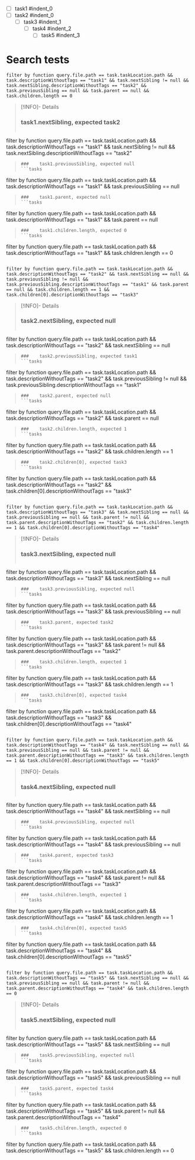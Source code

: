 - [ ] task1 #indent_0
- [ ] task2 #indent_0
    - [ ] task3 #indent_1
        - [ ] task4 #indent_2
            - [ ] task5 #indent_3
# Search tests
```tasks
filter by function query.file.path == task.taskLocation.path && task.descriptionWithoutTags == "task1" && task.nextSibling != null && task.nextSibling.descriptionWithoutTags == "task2" && task.previousSibling == null && task.parent == null && task.children.length == 0
```
> [!INFO]- Details
> ###    task1.nextSibling, expected task2
> ```tasks
filter by function query.file.path == task.taskLocation.path && task.descriptionWithoutTags == "task1" && task.nextSibling != null && task.nextSibling.descriptionWithoutTags == "task2"
> ```
> ###    task1.previousSibling, expected null
> ```tasks
filter by function query.file.path == task.taskLocation.path && task.descriptionWithoutTags == "task1" && task.previousSibling == null
> ```
> ###    task1.parent, expected null
> ```tasks
filter by function query.file.path == task.taskLocation.path && task.descriptionWithoutTags == "task1" && task.parent == null
> ```
> ###    task1.children.length, expected 0
> ```tasks
filter by function query.file.path == task.taskLocation.path && task.descriptionWithoutTags == "task1" && task.children.length == 0
> ```
```tasks
filter by function query.file.path == task.taskLocation.path && task.descriptionWithoutTags == "task2" && task.nextSibling == null && task.previousSibling != null && task.previousSibling.descriptionWithoutTags == "task1" && task.parent == null && task.children.length == 1 && task.children[0].descriptionWithoutTags == "task3"
```
> [!INFO]- Details
> ###    task2.nextSibling, expected null
> ```tasks
filter by function query.file.path == task.taskLocation.path && task.descriptionWithoutTags == "task2" && task.nextSibling == null
> ```
> ###    task2.previousSibling, expected task1
> ```tasks
filter by function query.file.path == task.taskLocation.path && task.descriptionWithoutTags == "task2" && task.previousSibling != null && task.previousSibling.descriptionWithoutTags == "task1"
> ```
> ###    task2.parent, expected null
> ```tasks
filter by function query.file.path == task.taskLocation.path && task.descriptionWithoutTags == "task2" && task.parent == null
> ```
> ###    task2.children.length, expected 1
> ```tasks
filter by function query.file.path == task.taskLocation.path && task.descriptionWithoutTags == "task2" && task.children.length == 1
> ```
> ###    task2.children[0], expected task3
> ```tasks
filter by function query.file.path == task.taskLocation.path && task.descriptionWithoutTags == "task2" && task.children[0].descriptionWithoutTags == "task3"
> ```
```tasks
filter by function query.file.path == task.taskLocation.path && task.descriptionWithoutTags == "task3" && task.nextSibling == null && task.previousSibling == null && task.parent != null && task.parent.descriptionWithoutTags == "task2" && task.children.length == 1 && task.children[0].descriptionWithoutTags == "task4"
```
> [!INFO]- Details
> ###    task3.nextSibling, expected null
> ```tasks
filter by function query.file.path == task.taskLocation.path && task.descriptionWithoutTags == "task3" && task.nextSibling == null
> ```
> ###    task3.previousSibling, expected null
> ```tasks
filter by function query.file.path == task.taskLocation.path && task.descriptionWithoutTags == "task3" && task.previousSibling == null
> ```
> ###    task3.parent, expected task2
> ```tasks
filter by function query.file.path == task.taskLocation.path && task.descriptionWithoutTags == "task3" && task.parent != null && task.parent.descriptionWithoutTags == "task2"
> ```
> ###    task3.children.length, expected 1
> ```tasks
filter by function query.file.path == task.taskLocation.path && task.descriptionWithoutTags == "task3" && task.children.length == 1
> ```
> ###    task3.children[0], expected task4
> ```tasks
filter by function query.file.path == task.taskLocation.path && task.descriptionWithoutTags == "task3" && task.children[0].descriptionWithoutTags == "task4"
> ```
```tasks
filter by function query.file.path == task.taskLocation.path && task.descriptionWithoutTags == "task4" && task.nextSibling == null && task.previousSibling == null && task.parent != null && task.parent.descriptionWithoutTags == "task3" && task.children.length == 1 && task.children[0].descriptionWithoutTags == "task5"
```
> [!INFO]- Details
> ###    task4.nextSibling, expected null
> ```tasks
filter by function query.file.path == task.taskLocation.path && task.descriptionWithoutTags == "task4" && task.nextSibling == null
> ```
> ###    task4.previousSibling, expected null
> ```tasks
filter by function query.file.path == task.taskLocation.path && task.descriptionWithoutTags == "task4" && task.previousSibling == null
> ```
> ###    task4.parent, expected task3
> ```tasks
filter by function query.file.path == task.taskLocation.path && task.descriptionWithoutTags == "task4" && task.parent != null && task.parent.descriptionWithoutTags == "task3"
> ```
> ###    task4.children.length, expected 1
> ```tasks
filter by function query.file.path == task.taskLocation.path && task.descriptionWithoutTags == "task4" && task.children.length == 1
> ```
> ###    task4.children[0], expected task5
> ```tasks
filter by function query.file.path == task.taskLocation.path && task.descriptionWithoutTags == "task4" && task.children[0].descriptionWithoutTags == "task5"
> ```
```tasks
filter by function query.file.path == task.taskLocation.path && task.descriptionWithoutTags == "task5" && task.nextSibling == null && task.previousSibling == null && task.parent != null && task.parent.descriptionWithoutTags == "task4" && task.children.length == 0
```
> [!INFO]- Details
> ###    task5.nextSibling, expected null
> ```tasks
filter by function query.file.path == task.taskLocation.path && task.descriptionWithoutTags == "task5" && task.nextSibling == null
> ```
> ###    task5.previousSibling, expected null
> ```tasks
filter by function query.file.path == task.taskLocation.path && task.descriptionWithoutTags == "task5" && task.previousSibling == null
> ```
> ###    task5.parent, expected task4
> ```tasks
filter by function query.file.path == task.taskLocation.path && task.descriptionWithoutTags == "task5" && task.parent != null && task.parent.descriptionWithoutTags == "task4"
> ```
> ###    task5.children.length, expected 0
> ```tasks
filter by function query.file.path == task.taskLocation.path && task.descriptionWithoutTags == "task5" && task.children.length == 0
> ```
